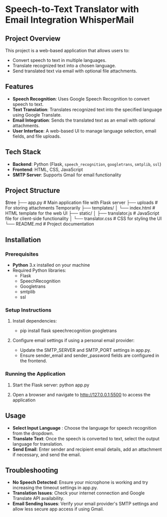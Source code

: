 # Speech-to-Text Translator with Email Integration WhisperMail

## Project Overview
This project is a web-based application that allows users to:
- Convert speech to text in multiple languages.
- Translate recognized text into a chosen language.
- Send translated text via email with optional file attachments.

## Features
- **Speech Recognition**: Uses Google Speech Recognition to convert speech to text.
- **Text Translation**: Translates recognized text into the specified language using Google Translate.
- **Email Integration**: Sends the translated text as an email with optional attachments.
- **User Interface**: A web-based UI to manage language selection, email fields, and file uploads.

## Tech Stack
- **Backend**: Python (Flask, `speech_recognition`, `googletrans`, `smtplib`, `ssl`)
- **Frontend**: HTML, CSS, JavaScript
- **SMTP Server**: Supports Gmail for email functionality

## Project Structure
$tree
├── app.py # Main application file with Flask server
├── uploads # For storing attachments Temporarily
├── templates/ 
│ └── index.html # HTML template for the web UI 
├── static/ 
│ ├── translator.js # JavaScript file for client-side functionality 
│ └── translator.css # CSS for styling the UI 
└── README.md # Project documentation

## Installation

### Prerequisites
- **Python** 3.x installed on your machine
- Required Python libraries:
  - Flask
  - SpeechRecognition
  - Googletrans
  - smtplib
  - ssl

### Setup Instructions

1. Install dependencies:
   - pip install flask speechrecognition googletrans

2. Configure email settings if using a personal email provider:
    - Update the SMTP_SERVER and SMTP_PORT settings in app.py.
    - Ensure sender_email and sender_password fields are configured in the frontend.

### Running the Application

1. Start the Flask server:
    python app.py

2. Open a browser and navigate to http://127.0.0.1:5500 to access the application

## Usage
- **Select Input Language** : Choose the language for speech recognition from the dropdown.
- **Translate Text**: Once the speech is converted to text, select the output language for translation.
- **Send Email**: Enter sender and recipient email details, add an attachment if necessary, and send the email.

## Troubleshooting
- **No Speech Detected**: Ensure your microphone is working and try increasing the timeout settings in app.py.
- **Translation Issues**: Check your internet connection and Google Translate API availability.
- **Email Sending Issues**: Verify your email provider's SMTP settings and allow less secure app access if using Gmail.
